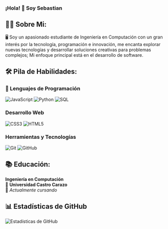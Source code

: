 ### ¡Hola! 👋 Soy Sebastian

## 👨‍💻 Sobre Mi:

🖥️ Soy un apasionado estudiante de Ingeniería en Computación con un gran interés por la tecnología, programación e innovación, me encanta explorar nuevas tecnologías y desarrollar soluciones creativas para problemas complejos; Mi enfoque principal está en el desarrollo de software.

## 🛠️ Pila de Habilidades:

### 🤖 Lenguajes de Programación
![JavaScript](https://img.shields.io/badge/JavaScript-F7DF1E?style=for-the-badge&logo=javascript&logoColor=black)
![Python](https://img.shields.io/badge/Python-3776AB?style=for-the-badge&logo=python&logoColor=white)
![SQL](https://img.shields.io/badge/SQL-4479A1?style=for-the-badge&logo=postgresql&logoColor=white)

### Desarrollo Web
![CSS3](https://img.shields.io/badge/CSS3-1572B6?style=for-the-badge&logo=css3&logoColor=white)
![HTML5](https://img.shields.io/badge/HTML5-E34F26?style=for-the-badge&logo=html5&logoColor=white)

### Herramientas y Tecnologías
![Git](https://img.shields.io/badge/Git-F05032?style=for-the-badge&logo=git&logoColor=white)
![GitHub](https://img.shields.io/badge/GitHub-181717?style=for-the-badge&logo=github&logoColor=white)

## 📚 Educación:

**Ingeniería en Computación**  
🏫 **Universidad Castro Carazo**  
📅 *Actualmente cursando*

## 📊 Estadísticas de GitHub

![Estadísticas de GitHub](https://github-readme-stats.vercel.app/api?username=tuusuario&show_icons=true&theme=radical)

